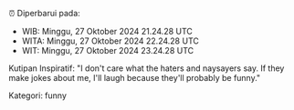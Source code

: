 ⏰ Diperbarui pada:
- WIB: Minggu, 27 Oktober 2024 21.24.28 UTC
- WITA: Minggu, 27 Oktober 2024 22.24.28 UTC
- WIT: Minggu, 27 Oktober 2024 23.24.28 UTC

Kutipan Inspiratif:
"I don't care what the haters and naysayers say. If they make jokes about me, I'll laugh because they'll probably be funny."


Kategori: funny

